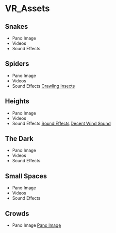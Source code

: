 # VR_Assets

## Snakes
- Pano Image
- Videos
- Sound Effects


## Spiders
- Pano Image
- Videos
- Sound Effects
[Crawling Insects](http://soundbible.com/2113-Termites-and-Ants.html)

## Heights
- Pano Image
- Videos
- Sound Effects
[Sound Effects](https://weather.ambient-mixer.com/high-wind-storm)
[Decent Wind Sound](http://soundbible.com/1810-Wind.html)


## The Dark
- Pano Image
- Videos
- Sound Effects


## Small Spaces
- Pano Image
- Videos
- Sound Effects

## Crowds
- Pano Image
[Pano Image](https://res.cloudinary.com/arcane-lab/image/upload/v1507335358/crowd_iqa8iz.jpg)
